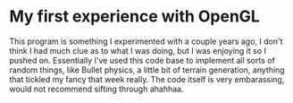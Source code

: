 # My first experience with OpenGL
This program is something I experimented with a couple years ago, I don't think I had much clue as to what I was doing, but I was enjoying it so I pushed on. Essentially I've used this code base to implement all sorts of random things, like Bullet physics, a little bit of terrain generation, anything that tickled my fancy that week really. The code itself is very embarassing, would not recommend sifting through ahahhaa.
